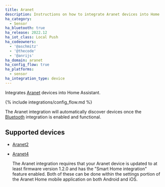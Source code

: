 ```yaml
---
title: Aranet
description: Instructions on how to integrate Aranet devices into Home Assistant.
ha_category:
  - Sensor
ha_bluetooth: true
ha_release: 2022.12
ha_iot_class: Local Push
ha_codeowners:
  - '@aschmitz'
  - '@thecode'
  - '@anrijs'
ha_domain: aranet
ha_config_flow: true
ha_platforms:
  - sensor
ha_integration_type: device
---
```


Integrates [Aranet](https://aranet.com/) devices into Home Assistant.

{% include integrations/config_flow.md %}

The Aranet integration will automatically discover devices once the [Bluetooth](/integrations/bluetooth) integration is enabled and functional.

## Supported devices

- [Aranet2](https://aranet.com/products/aranet2/)
- [Aranet4](https://aranet.com/products/aranet4/)

  The Aranet integration requires that your Aranet device is updated to at least firmware version 1.2.0 and has the "Smart Home integration" feature enabled. Both of these can be done within the settings portion of the Aranet Home mobile application on both Android and iOS.
